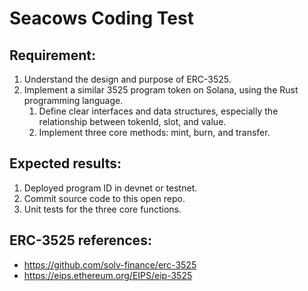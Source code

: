 # Seacows Coding Test

## Requirement: 
1. Understand the design and purpose of ERC-3525.
2. Implement a similar 3525 program token on Solana, using the Rust programming language.
   1. Define clear interfaces and data structures, especially the relationship between tokenId, slot, and value.
   2. Implement three core methods: mint, burn, and transfer.

## Expected results:
1. Deployed program ID in devnet or testnet.
2. Commit source code to this open repo.
3. Unit tests for the three core functions.

## ERC-3525 references:
- https://github.com/solv-finance/erc-3525
- https://eips.ethereum.org/EIPS/eip-3525
